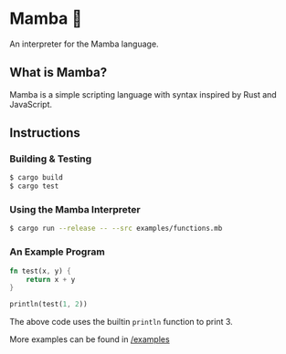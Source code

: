# Mamba 🐍
An interpreter for the Mamba language.

## What is Mamba?
Mamba is a simple scripting language with syntax inspired by Rust and JavaScript.

## Instructions
### Building & Testing

```bash
$ cargo build
$ cargo test
```

### Using the Mamba Interpreter

```bash
$ cargo run --release -- --src examples/functions.mb
```

### An Example Program
```rust
fn test(x, y) {
    return x + y
}

println(test(1, 2))
```

The above code uses the builtin `println` function to print 3.

More examples can be found in [/examples](https://github.com/levibland/mamba/tree/master/examples)